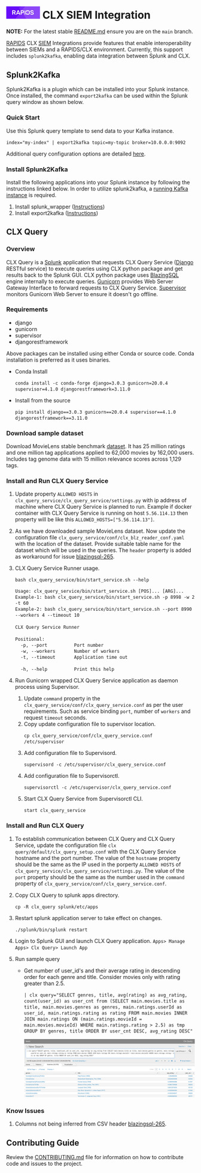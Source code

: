 # <div align="left"><img src="../img/rapids_logo.png" width="90px"/>&nbsp;CLX SIEM Integration</div>

**NOTE:** For the latest stable [README.md](https://github.com/rapidsai/clx/blob/main/README.md) ensure you are on the `main` branch.

[RAPIDS](https://rapids.ai) CLX [SIEM](https://en.wikipedia.org/wiki/Security_information_and_event_management) Integrations provide features that enable interoperability between SIEMs and a RAPIDS/CLX environment. Currently, this support includes `splunk2kafka`, enabling data integration between Splunk and CLX.

## Splunk2Kafka

Splunk2Kafka is a plugin which can be installed into your Splunk instance. Once installed, the command `export2kafka` can be used within the Splunk query window as shown below.

### Quick Start

Use this Splunk query template to send data to your Kafka instance.
```
index="my-index" | export2kafka topic=my-topic broker=10.0.0.0:9092
```

Additional query configuration options are detailed [here](https://github.com/rapidsai/clx/blob/main/splunk2kafka/export2kafka/README.md).

### Install Splunk2Kafka

Install the following applications into your Splunk instance by following the instructions linked below. 
In order to utilize splunk2kafka, a [running Kafka instance](https://kafka.apache.org/quickstart) is required.

1. Install splunk_wrapper ([Instructions](https://github.com/rapidsai/clx/blob/main/splunk2kafka/splunk_wrapper/README.md))
2. Install export2kafka ([Instructions](https://github.com/rapidsai/clx-siem-integration/blob/main/splunk2kafka/export2kafka/README.md))


## CLX Query

### Overview
CLX Query is a [Splunk](https:/www.splunk.com) application that requests CLX Query Service ([Django](https:/www.djangoproject.com) RESTful service) to execute queries using CLX python package and get results back to the Splunk GUI. CLX python package uses [BlazingSQL](https://blazingsql.com) engine internally to execute queries. [Gunicorn](https:/gunicorn.org) provides Web Server Gateway Interface to forward requests to CLX Query Service. [Supervisor](http:/supervisor.org) monitors Gunicorn Web Server to ensure it doesn't go offline.

### Requirements
- django
- gunicorn
- supervisor
- djangorestframework

Above packages can be installed using either Conda or source code. Conda installation is preferred as it uses binaries. 
- Conda Install
    ```aidl
    conda install -c conda-forge django=3.0.3 gunicorn=20.0.4 supervisor=4.1.0 djangorestframework=3.11.0
    ```
- Install from the source
    ```aidl
    pip install django==3.0.3 gunicorn==20.0.4 supervisor==4.1.0 djangorestframework==3.11.0
    ```
### Download sample dataset
Download MovieLens stable benchmark [dataset](https://grouplens.org/datasets/movielens/25m/). It has 25 million ratings and one million tag applications applied to 62,000 movies by 162,000 users. Includes tag genome data with 15 million relevance scores across 1,129 tags. 

### Install and Run CLX Query Service
 
1. Update property `ALLOWED HOSTS` in `clx_query_service/clx_query_service/settings.py` with ip address of machine where CLX Query Service is planned to run. Example if docker container with CLX Query Service is running on host `5.56.114.13` then property will be like this `ALLOWED_HOSTS=["5.56.114.13"]`.

2. As we have downloaded sample MovieLens dataset. Now update the configuration file `clx_query_service/conf/clx_blz_reader_conf.yaml` with the location of the dataset. Provide suitable table name for the dataset which will be used in the queries. The `header` property is added as workaround for issue [blazingsql-265](https://github.com/BlazingDB/blazingsql/issues/265).
3. CLX Query Service Runner usage.

    ```aidl
    bash clx_query_service/bin/start_service.sh --help
    ```
    ``` 
    Usage: clx_query_service/bin/start_service.sh [POS]... [ARG]...
    Example-1: bash clx_query_service/bin/start_service.sh -p 8998 -w 2 -t 60
    Example-2: bash clx_query_service/bin/start_service.sh --port 8990 --workers 4 --timeout 10
    
    CLX Query Service Runner
    
    Positional:
      -p, --port          Port number
      -w, --workers       Number of workers
      -t, --timeout       Application time out
    
      -h, --help          Print this help
    ```
5. Run Gunicorn wrapped CLX Query Service application as daemon process using Supervisor.
   1. Update `command` property in the `clx_query_service/conf/clx_query_service.conf` as per the user requirements. Such as service binding `port`, number of `workers` and request `timeout` seconds.
   2. Copy update configuration file to supervisor location.
        ```aidl
        cp clx_query_service/conf/clx_query_service.conf /etc/supervisor
        ```
   3. Add configuration file to Supervisord.
        ```aidl
        supervisord -c /etc/supervisor/clx_query_service.conf
        ```
   4.  Add configuration file to Supervisorctl.
        ```aidl
        supervisorctl -c /etc/supervisor/clx_query_service.conf
        ```
   5.  Start CLX Query Service from Supervisorctl CLI.
        ```aidl
        start clx_query_service
        ```
### Install and Run CLX Query

1. To establish communication between CLX Query and CLX Query Service, update the configuration file `clx query/default/clx_query_setup.conf` with the CLX Query Service hostname and the port number. The value of the `hostname` property should be the same as the IP used in the porperty `ALLOWED HOSTS` of `clx_query_service/clx_query_service/settings.py`. The value of the `port` property should be the same as the number used in the `command` property of `clx_query_service/conf/clx_query_service.conf`.

2. Copy CLX Query to splunk apps directory.
    ```aidl
    cp -R clx_query splunk/etc/apps
    ```
3. Restart splunk application server to take effect on changes.
    ```aidl
    ./splunk/bin/splunk restart
    ``` 
4. Login to Splunk GUI and launch CLX Query application. `Apps> Manage Apps> Clx Query> Launch App`
5. Run sample query
    -  Get number of user_id's and their average rating in descending order for each genre and title. Consider movies only with rating greater than 2.5.
        ```
        | clx query="SELECT genres, title, avg(rating) as avg_rating, count(user_id) as user_cnt from (SELECT main.movies.title as title, main.movies.genres as genres, main.ratings.userId as user_id, main.ratings.rating as rating FROM main.movies INNER JOIN main.ratings ON (main.ratings.movieId = main.movies.movieId) WHERE main.ratings.rating > 2.5) as tmp GROUP BY genres, title ORDER BY user_cnt DESC, avg_rating DESC"
        ```
      
        ![clx_query_screeshot](/siem_integrations/clx_query/clx_query.png)

### Know Issues
1.  Columns not being inferred from CSV header [blazingsql-265](https://github.com/BlazingDB/blazingsql/issues/265).

## Contributing Guide

Review the [CONTRIBUTING.md](https://github.com/rapidsai/clx/blob/main/CONTRIBUTING.md) file for information on how to contribute code and issues to the project.
